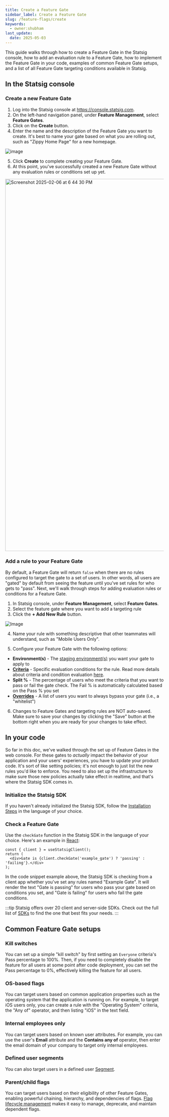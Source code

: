 ```yaml
---
title: Create a Feature Gate
sidebar_label: Create a Feature Gate
slug: /feature-flags/create
keywords:
  - owner:shubham
last_update:
  date: 2025-05-03
---
```


This guide walks through how to create a Feature Gate in the Statsig console, how to add an evaluation rule to a Feature Gate, how to implement the Feature Gate in your code, examples of common Feature Gate setups, and a list of all Feature Gate targeting conditions available in Statsig.

## In the Statsig console

### Create a new Feature Gate
 
1. Log into the Statsig console at https://console.statsig.com.
2. On the left-hand navigation panel, under **Feature Management**, select **Feature Gates**.
3. Click on the **Create** button.
4. Enter the name and the description of the Feature Gate you want to create. It's best to name your gate based on what you are rolling out, such as "Zippy Home Page" for a new homepage.

![image](https://github.com/user-attachments/assets/a14bc4f3-b768-4e6c-a84a-7bae449b2c7c)

5. Click **Create** to complete creating your Feature Gate.
6. At this point, you've successfully created a new Feature Gate without any evaluation rules or conditions set up yet.
<img width="1183" alt="Screenshot 2025-02-06 at 6 44 30 PM" src="https://github.com/user-attachments/assets/64a7bc9a-bd3e-4d98-a853-4f91f16ef82e" />
 
### Add a rule to your Feature Gate 
By default, a Feature Gate will return `false` when there are no rules configured to target the gate to a set of users. In other words, all users are "gated" by default from seeing the feature until you've set rules for who gets to "pass". Next, we'll walk through steps for adding evaluation rules or conditions for a Feature Gate.
1. In Statsig console, under **Feature Management**, select **Feature Gates**.
2. Select the feature gate where you want to add a targeting rule
3. Click the **+ Add New Rule** button.

![Image](/img/feature-gates/add-rule.png)

4. Name your rule with something descriptive that other teammates will understand, such as "Mobile Users Only".

5. Configure your Feature Gate with the following options:
  * **Environment(s)** - The [staging environment(s)](/guides/using-environments) you want your gate to apply to
  * [**Criteria**](#rule-criteria-available-in-statsig) - Specific evaluation conditions for the rule. Read more details about criteria and condition evaluation [here](/feature-flags/conditions).
  * **Split %** - The percentage of users who meet the criteria that you want to pass or fail the gate check. The Fail % is automatically calculated based on the Pass % you set
  * [**Overrides**](/feature-flags/overrides) - A list of users you want to always bypass your gate (i.e., a "whitelist")
6. Changes to Feature Gates and targeting rules are NOT auto-saved. Make sure to save your changes by clicking the "Save" button at the bottom right when you are ready for your changes to take effect.

## In your code
So far in this doc, we've walked through the set up of Feature Gates in the web console. For these gates to _actually_ impact the behavior of your application and your users' experiences, you have to update your product code. It's sort of like setting policies; it's not enough to just list the new rules you'd like to enforce. You need to also set up the infrastructure to make sure those new policies actually take effect in realtime, and that's where the Statsig SDK comes in.

### Initialize the Statsig SDK
If you haven't already initialized the Statsig SDK, follow the [Installation Steps](/client/javascript-sdk/react#installation) in the language of your choice.

### Check a Feature Gate
Use the `checkGate` function in the Statsig SDK in the language of your choice. Here's an example in [React](/client/javascript-sdk/react#basics-check-gate):

```tsx
const { client } = useStatsigClient();
return (
  <div>Gate is {client.checkGate('example_gate') ? 'passing' : 'failing'}.</div>
);
```
In the code snippet example above, the Statsig SDK is checking from a client app whether you've set any rules named "Example Gate". It will render the text "Gate is passing" for users who pass your gate based on conditions you set, and "Gate is failing" for users who fail the gate conditions.

:::tip
Statsig offers over 20 client and server-side SDKs. Check out the full list of [SDKs](/sdks/quickstart#all-sdks) to find the one that best fits your needs.
:::


## Common Feature Gate setups

### Kill switches
You can set up a simple "kill switch" by first setting an `Everyone` criteria's Pass percentage to 100%. Then, if you need to completely disable the feature for all users at some point after code deployment, you can set the Pass percentage to 0%, effectively killing the feature for all users.

### OS-based flags 
You can target users based on common application properties such as the operating system that the application is running on. For example, to target iOS users only, you can create a rule with the "Operating System" criteria, the "Any of" operator, and then listing "iOS" in the text field.

### Internal employees only
You can target users based on known user attributes. For example, you can use the user's **Email** attribute and the **Contains any of** operator, then enter the email domain of your company to target only internal employees.

### Defined user segments
You can also target users in a defined user [Segment](/segments).

### Parent/child flags
You can target users based on their eligibility of other Feature Gates, enabling powerful chaining, hierarchy, and dependencies of flags. [Flag lifecycle management](/feature-flags/feature-flags-lifecycle) makes it easy to manage, deprecate, and maintain dependent flags.